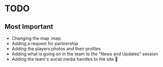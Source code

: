 # TODO

   ## Most Important
   * Changing the map :map:
   * Adding a request for partnership
   * Adding the players photos and their profiles 
   * Adding what is going on in the team to the "News and Updates" session
   * Adding the team's social media handles to the site :football:
